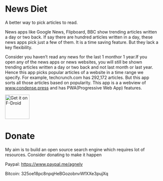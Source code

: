 # News Diet
A better way to pick articles to read.

News apps like Google News, Flipboard, BBC show trending articles written
a day or two back. If say there are hundred articles written in a day, these news
apps pick just a few of them. It is a time saving feature. But they lack a key
flexibility.

Consider you haven’t read any news for the last 1 monthor 1 year.If you open any of the news apps or news websites, you will still be shown trending articles written a day or two back and not last month or last year. Hence this app picks popular articles of a website in a time range we specify.
For example, techcrunch.com has 292,172 articles. But this app sorts
all those articles based on popularity. This app is a a webview of www.condense.press
and has PWA(Progressive Web App) features.

[<img src="https://f-droid.org/badge/get-it-on.png"
     alt="Get it on F-Droid"
     height="80">](https://f-droid.org/packages/press.condense.www/)

# Donate
My aim is to build an open source search engine which requires lot of resources. 
Consider donating to make it happen

Paypal: https://www.paypal.me/agnelv

Bitcoin: 325oe18pc8npqHeBGozobnvWfXXe3pujXq
